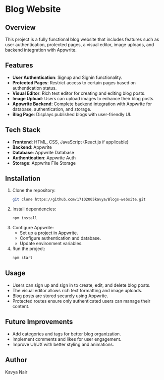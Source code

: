 # Blog Website

## Overview
This project is a fully functional blog website that includes features such as user authentication, protected pages, a visual editor, image uploads, and backend integration with Appwrite.

## Features
- **User Authentication**: Signup and Signin functionality.
- **Protected Pages**: Restrict access to certain pages based on authentication status.
- **Visual Editor**: Rich text editor for creating and editing blog posts.
- **Image Upload**: Users can upload images to enhance their blog posts.
- **Appwrite Backend**: Complete backend integration with Appwrite for database, authentication, and storage.
- **Blog Page**: Displays published blogs with user-friendly UI.

## Tech Stack
- **Frontend**: HTML, CSS, JavaScript (React.js if applicable)
- **Backend**: Appwrite
- **Database**: Appwrite Database
- **Authentication**: Appwrite Auth
- **Storage**: Appwrite File Storage

## Installation
1. Clone the repository:
   ```bash
   git clone https://github.com/17102005kavya/Blogs-website.git
   ```
2. Install dependencies:
   ```bash
   npm install
   ```
3. Configure Appwrite:
   - Set up a project in Appwrite.
   - Configure authentication and database.
   - Update environment variables.
4. Run the project:
   ```bash
   npm start
   ```

## Usage
- Users can sign up and sign in to create, edit, and delete blog posts.
- The visual editor allows rich text formatting and image uploads.
- Blog posts are stored securely using Appwrite.
- Protected routes ensure only authenticated users can manage their content.

## Future Improvements
- Add categories and tags for better blog organization.
- Implement comments and likes for user engagement.
- Improve UI/UX with better styling and animations.

## Author
Kavya Nair

